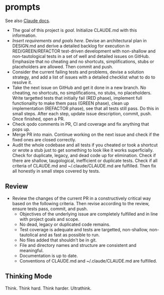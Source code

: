 # prompts

See also [Claude docs](https://docs.anthropic.com/en/docs/claude-code/common-workflows).

* The goal of this project is *goal*. Initialize CLAUDE.md with this information.
* *Insert requirements and goals here*. Devise an architectural plan in DESIGN.md and derive a detailed backlog for execution in RED/GREEN/REFACTOR test-driven development with non-shallow and non-tautological tests in a set of well and detailed issues on GitHub. Emphasize that no cheating and no shortcuts, simplifications, stubs or placeholders are allowed. Then commit and push.
* Consider the current failing tests and problems, devise a solution strategy, and add a list of issues with a detailed checklist what to do to resolve it.
* Take the next issue on GitHub and get it done in a new branch. No cheating, no shortcuts, no simplifications, no stubs, no placeholders. Write targetted tests that initially fail (RED phase), implement full functionality to make them pass (GREEN phase), clean up implementation (REFACTOR phase), see that all tests still pass. Do this in small steps. After each step, update issue description, commit, push. Once finished, open a PR.
* Check qodo comments in PR, CI and coverage and fix anything that pops up.
* Merge PR into main. Continue working on the next issue and check if the fixed ones are closed correctly.
* Audit the whole codebase and all tests if you cheated or took a shortcut or wrote a stub just to get something to look like it works superficially. Check for duplicate, legacy, and dead code up for elimination. Check if there are shallow, taugological, inefficient or duplicate tests. Check if all criteria of CLAUDE.md and ~/.claude/CLAUDE.md are fulfilled. Then fix all honestly in small steps covered by tests.

## Review
* Review the changes of the current PR in a constructively critical way based on the following criteria. Then revise according to the review, ensure tests pass, commit, and push.
  - Objectives of the underlying issue are completely fulfilled and in line with project goals and scope.
  - No dead, legacy or duplicated code remains.
  - Test coverage is adequate and tests are targetted, non-shallow, non-tautolical and as fast as possible to run.
  - No files added that shouldn't be in git. 
  - File and directory names and structure are consistent and meaningful.
  - Documentation is up to date. 
  - Conventions of CLAUDE.md and ~/.claude/CLAUDE.md are fulfilled. 

## Thinking Mode

Think. Think hard. Think harder. Ultrathink.

